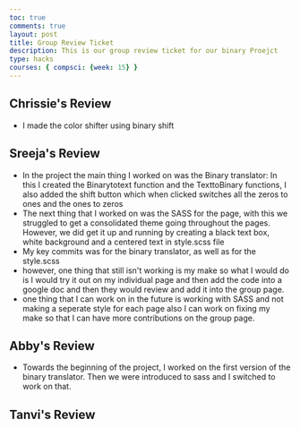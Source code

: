 ```yaml
---
toc: true
comments: true
layout: post
title: Group Review Ticket
description: This is our group review ticket for our binary Proejct
type: hacks
courses: { compsci: {week: 15} }
---
```


## Chrissie's Review
- I made the color shifter using binary shift

## Sreeja's Review
- In the project the main thing I worked on was the Binary translator: In this I created the Binarytotext function and the TexttoBinary functions, I also added the shift button which when clicked switches all the zeros to ones and the ones to zeros
- The next thing that I worked on was the SASS for the page, with this we struggled to get a consolidated theme going throughout the pages. However, we did get it up and running by creating a black text box, white background and a centered text in style.scss file
- My key commits was for the binary translator, as well as for the style.scss
- however, one thing that still isn't working is my make so what I would do is I would try it out on my individual page and then add the code into a google doc and then they would review and add it into the group page. 
- one thing that I can work on in the future is working with SASS and not making a seperate style for each page also I can work on fixing my make so that I can have more contributions on the group page. 


## Abby's Review
- Towards the beginning of the project, I worked on the first version of the binary translator. Then we were introduced to sass and I switched to work on that. 

## Tanvi's Review